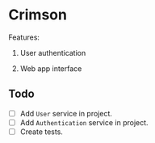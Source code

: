 # Crimson

Features:

1. User authentication

2. Web app interface

## Todo

- [ ] Add `User` service in project.
- [ ] Add `Authentication` service in project.
- [ ] Create tests.
